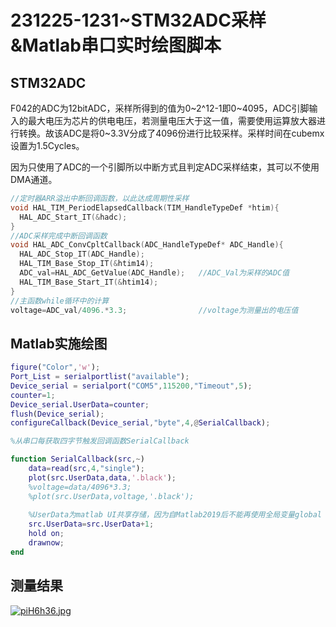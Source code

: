 # 231225-1231~STM32ADC采样&Matlab串口实时绘图脚本

## STM32ADC

F042的ADC为12bitADC，采样所得到的值为0~2^12-1即0~4095，ADC引脚输入的最大电压为芯片的供电电压，若测量电压大于这一值，需要使用运算放大器进行转换。故该ADC是将0~3.3V分成了4096份进行比较采样。采样时间在cubemx设置为1.5Cycles。

因为只使用了ADC的一个引脚所以中断方式且判定ADC采样结束，其可以不使用DMA通道。

```c
//定时器ARR溢出中断回调函数，以此达成周期性采样
void HAL_TIM_PeriodElapsedCallback(TIM_HandleTypeDef *htim){
  HAL_ADC_Start_IT(&hadc);
}
//ADC采样完成中断回调函数
void HAL_ADC_ConvCpltCallback(ADC_HandleTypeDef* ADC_Handle){
  HAL_ADC_Stop_IT(ADC_Handle);
  HAL_TIM_Base_Stop_IT(&htim14);
  ADC_val=HAL_ADC_GetValue(ADC_Handle);   //ADC_Val为采样的ADC值
  HAL_TIM_Base_Start_IT(&htim14);
}
//主函数while循环中的计算
voltage=ADC_val/4096.*3.3;                //voltage为测量出的电压值
```

## Matlab实施绘图

```matlab
figure("Color",'w');
Port_List = serialportlist("available");
Device_serial = serialport("COM5",115200,"Timeout",5);
counter=1;
Device_serial.UserData=counter;
flush(Device_serial);
configureCallback(Device_serial,"byte",4,@SerialCallback);

%从串口每获取四字节触发回调函数SerialCallback

function SerialCallback(src,~)
    data=read(src,4,"single");
    plot(src.UserData,data,'.black');
    %voltage=data/4096*3.3;
    %plot(src.UserData,voltage,'.black');
    
    %UserData为matlab UI共享存储，因为自Matlab2019后不能再使用全局变量global value
    src.UserData=src.UserData+1;
    hold on;
    drawnow;
end

```

## 测量结果

[![piH6h36.jpg](https://s11.ax1x.com/2023/12/25/piH6h36.jpg)](https://imgse.com/i/piH6h36)